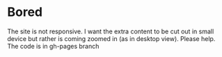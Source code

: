 # Bored
The site is not responsive. 
I want the extra content to be cut out in small device but rather is coming zoomed in (as in desktop view).
Please help.
The code is in gh-pages branch